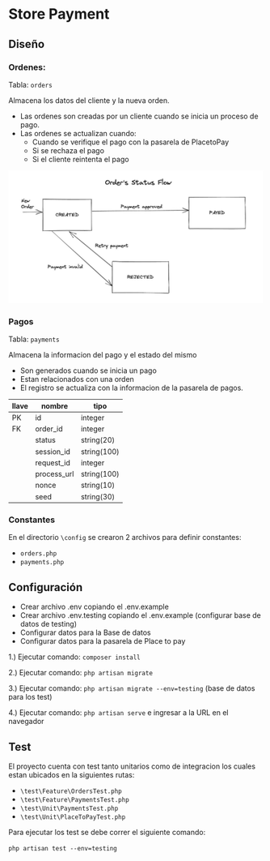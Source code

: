 # Store Payment 

## Diseño

### Ordenes:

Tabla: `orders`

Almacena los datos del cliente y la nueva orden.

* Las ordenes son creadas por un cliente cuando se inicia un proceso de pago.
* Las ordenes se actualizan cuando:
    * Cuando se verifique el pago con la pasarela de PlacetoPay
    * Si se rechaza el pago
    * Si el cliente reintenta el pago

!["Orders Status Flow"](ordersflow.jpg)
### Pagos

Tabla: `payments`

Almacena la informacion del pago y el estado del mismo 

* Son generados cuando se inicia un pago
* Estan relacionados con una orden
* El registro se actualiza con la informacion de la pasarela de pagos.

| llave | nombre | tipo |
|---|---|---|
| PK | id | integer |
| FK | order_id | integer |
| | status | string(20) |
| | session_id | string(100) |
| | request_id | integer |
| | process_url | string(100) |
| | nonce | string(10) |
| | seed | string(30) |

### Constantes

En el directorio `\config` se crearon 2 archivos para definir constantes:
* `orders.php`
* `payments.php`

## Configuración 

* Crear archivo .env copiando el .env.example
* Crear archivo .env.testing copiando el .env.example (configurar base de datos de testing)
* Configurar datos para la Base de datos
* Configurar datos para la pasarela de Place to pay

1.) Ejecutar comando: `composer install`

2.) Ejecutar comando: `php artisan migrate`

3.) Ejecutar comando: `php artisan migrate --env=testing` (base de datos para los test)

4.) Ejecutar comando: `php artisan serve` e ingresar a la URL en el navegador

## Test

El proyecto cuenta con test tanto unitarios como de integracion los cuales estan ubicados en la siguientes rutas:
* `\test\Feature\OrdersTest.php`
* `\test\Feature\PaymentsTest.php`
* `\test\Unit\PaymentsTest.php`
* `\test\Unit\PlaceToPayTest.php`

Para ejecutar los test se debe correr el siguiente comando:

`php artisan test --env=testing`

